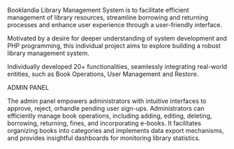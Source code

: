 Booklandia Library Management System is to facilitate efficient management of library resources, streamline borrowing and returning processes and enhance user experience through a user-friendly interface.

Motivated by a desire for deeper understanding of system development and PHP programming, this individual project aims to explore building a robust library management system. 

Individually developed 20+ functionalities, seamlessly integrating real-world entities, such as Book Operations, User Management and Restore.

ADMIN PANEL

The admin panel empowers administrators with intuitive interfaces to approve, reject, orhandle pending user sign-ups.
Administrators can efficiently
manage book operations,
including adding, editing, deleting,
borrowing, returning, fines, and
incorporating e-books. It
facilitates organizing books into
categories and implements data
export mechanisms, and provides
insightful dashboards for
monitoring library statistics.
